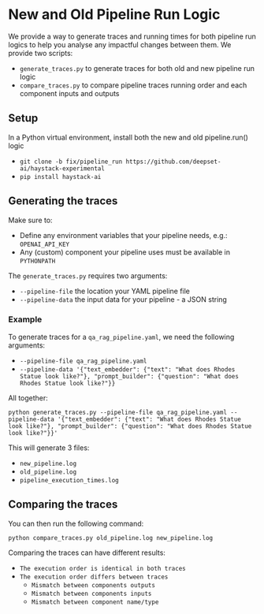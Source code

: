 # New and Old Pipeline Run Logic

We provide a way to generate traces and running times for both pipeline run logics to help you analyse any impactful 
changes between them. We provide two scripts:

- `generate_traces.py` to generate traces for both old and new pipeline run logic
- `compare_traces.py` to compare pipeline traces running order and each component inputs and outputs

## Setup

In a Python virtual environment, install both the new and old pipeline.run() logic

- `git clone -b fix/pipeline_run https://github.com/deepset-ai/haystack-experimental`
- `pip install haystack-ai`

## Generating the traces

Make sure to:

- Define any environment variables that your pipeline needs, e.g.: `OPENAI_API_KEY`
- Any (custom) component your pipeline uses must be available in `PYTHONPATH`

The `generate_traces.py` requires two arguments:

- `--pipeline-file`  the location your YAML pipeline file 
- `--pipeline-data` the input data for your pipeline - a JSON string

### Example

To generate traces for a `qa_rag_pipeline.yaml`, we need the following arguments:

- `--pipeline-file qa_rag_pipeline.yaml`
- `--pipeline-data '{"text_embedder": {"text": "What does Rhodes Statue look like?"}, "prompt_builder": {"question": "What does Rhodes Statue look like?"}}`

All together:

`python generate_traces.py --pipeline-file qa_rag_pipeline.yaml --pipeline-data '{"text_embedder": {"text": "What does Rhodes Statue look like?"}, "prompt_builder": {"question": "What does Rhodes Statue look like?"}}'` 

This will generate 3 files:

- `new_pipeline.log`
- `old_pipeline.log`
- `pipeline_execution_times.log`

## Comparing the traces

You can then run the following command:

`python compare_traces.py old_pipeline.log new_pipeline.log` 

Comparing the traces can have different results:

- `The execution order is identical in both traces`
- `The execution order differs between traces`
    - `Mismatch between components outputs`
    - `Mismatch between components inputs`
    - `Mismatch between component name/type`

